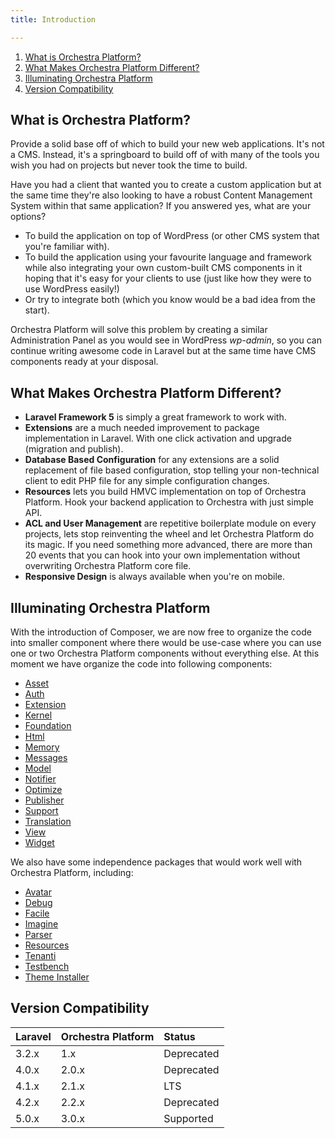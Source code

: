 ```yaml
---
title: Introduction

---
```


1. [What is Orchestra Platform?](#what)
2. [What Makes Orchestra Platform Different?](#what-different)
3. [Illuminating Orchestra Platform](#illuminate)
4. [Version Compatibility](#version-compatibility)

<a name="what"></a>
## What is Orchestra Platform?

Provide a solid base off of which to build your new web applications. It's not a CMS. Instead, it's a springboard to build off of with many of the tools you wish you had on projects but never took the time to build.

Have you had a client that wanted you to create a custom application but at the same time they're also looking to have a robust Content Management System within that same application? If you answered yes, what are your options?

* To build the application on top of WordPress (or other CMS system that you're familiar with).
* To build the application using your favourite language and framework while also integrating your own custom-built CMS components in it hoping that it's easy for your clients to use (just like how they were to use WordPress easily!)
* Or try to integrate both (which you know would be a bad idea from the start).

Orchestra Platform will solve this problem by creating a similar Administration Panel as you would see in WordPress *wp-admin*, so you can continue writing awesome code in Laravel but at the same time have CMS components ready at your disposal.

<a name="what-different"></a>
## What Makes Orchestra Platform Different?

* **Laravel Framework 5** is simply a great framework to work with.
* **Extensions** are a much needed improvement to package implementation in Laravel. With one click activation and upgrade (migration and publish).
* **Database Based Configuration** for any extensions are a solid replacement of file based configuration, stop telling your non-technical client to edit PHP file for any simple configuration changes.
* **Resources** lets you build HMVC implementation on top of Orchestra Platform. Hook your backend application to Orchestra with just simple API.
* **ACL and User Management** are repetitive boilerplate module on every projects, lets stop reinventing the wheel and let Orchestra Platform do its magic. If you need something more advanced, there are more than 20 events that you can hook into your own implementation without overwriting Orchestra Platform core file.
* **Responsive Design** is always available when you're on mobile.

<a name="illuminate"></a>
## Illuminating Orchestra Platform

With the introduction of Composer, we are now free to organize the code into smaller component where there would be use-case where you can use one or two Orchestra Platform components without everything else. At this moment we have organize the code into following components:

* [Asset]({doc-url}/components/asset)
* [Auth]({doc-url}/components/auth)
* [Extension]({doc-url}/components/extension)
* [Kernel]({doc-url}/components/kernel)
* [Foundation]({doc-url}/components/foundation)
* [Html]({doc-url}/components/html)
* [Memory]({doc-url}/components/memory)
* [Messages]({doc-url}/components/messages)
* [Model]({doc-url}/components/model)
* [Notifier]({doc-url}/components/notifier)
* [Optimize]({doc-url}/components/optimize)
* [Publisher]({doc-url}/components/publisher)
* [Support]({doc-url}/components/support)
* [Translation]({doc-url}/components/translation)
* [View]({doc-url}/components/view)
* [Widget]({doc-url}/components/widget)

We also have some independence packages that would work well with Orchestra Platform, including:

* [Avatar]({doc-url}/components/avatar)
* [Debug]({doc-url}/components/debug)
* [Facile]({doc-url}/components/facile)
* [Imagine]({doc-url}/components/imagine)
* [Parser]({doc-url}/components/parser)
* [Resources]({doc-url}/components/resources)
* [Tenanti]({doc-url}/components/tenanti)
* [Testbench]({doc-url}/components/testbench)
* [Theme Installer]({doc-url}/components/theme-installer)

<a name="version-compatibility"></a>
## Version Compatibility

Laravel    | Orchestra Platform  | Status
:----------|:--------------------|:----------------
 3.2.x     | 1.x                 | Deprecated
 4.0.x     | 2.0.x               | Deprecated
 4.1.x     | 2.1.x               | LTS
 4.2.x     | 2.2.x               | Deprecated
 5.0.x     | 3.0.x               | Supported

